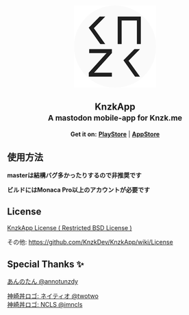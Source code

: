 <p align="center">
  <a href="https://knzkapp.yuzu.tk/">
    <img src="res/android/icon/xxxhdpi.png" alt="Knzk.me Logo">
  </a>

  <h2 align="center">KnzkApp<br><small>A mastodon mobile-app for Knzk.me</small></h2>

  <p align="center">
    <b>Get it on:</b>
    <a href="https://play.google.com/store/apps/details?id=net.knzkdev.app"><b>PlayStore</b></a>
     | 
    <a href="https://itunes.apple.com/jp/app/knzkapp/id1296825434"><b>AppStore</b></a>
  </p>
</p>

## 使用方法
**masterは結構バグ多かったりするので非推奨です**

**ビルドにはMonaca Pro以上のアカウントが必要です**

## License
[KnzkApp License ( Restricted BSD License )](https://github.com/KnzkDev/KnzkApp/blob/master/LICENSE)

その他: https://github.com/KnzkDev/KnzkApp/wiki/License

## Special Thanks ✨
[あんのたん @annotunzdy](https://knzk.me/@annotunzdy)   

[神崎丼ロゴ: ネイティオ @twotwo](https://knzk.me/@twotwo)  
[神崎丼ロゴ: NCLS @imncls](https://knzk.me/@imncls)
